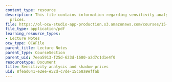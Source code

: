 ```yaml
---
content_type: resource
description: This file contains information regarding sensitivity analysis and shadow
  prices.
file: https://ol-ocw-studio-app-production.s3.amazonaws.com/courses/15-053-optimization-methods-in-management-science-spring-2013/8fead641e2eee52dc7de15c68a9effab_MIT15_053S13_lec6.pdf
file_type: application/pdf
learning_resource_types:
- Lecture Notes
ocw_type: OCWFile
parent_title: Lecture Notes
parent_type: CourseSection
parent_uid: 7eea5913-f25d-623d-1680-a2d7c1d1e4f0
resourcetype: Document
title: Sensitivity analysis and shadow prices
uid: 8fead641-e2ee-e52d-c7de-15c68a9effab
---
```

